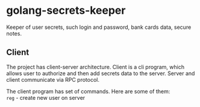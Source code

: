 # golang-secrets-keeper
Keeper of user secrets, such login and password, bank cards data, secure notes.  

## Client
The project has client-server architecture. Client is a cli program, which allows user to authorize and then add secrets data to the server.
Server and client communicate via RPC protocol.  

The client program has set of commands. Here are some of them:  
`reg` - create new user on server
